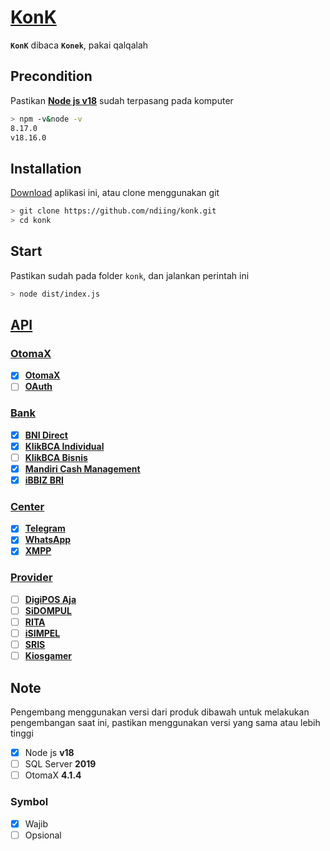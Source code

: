 # [KonK]()

**`KonK`** dibaca **`Konek`**, pakai qalqalah

## Precondition

Pastikan **[Node js v18](https://nodejs.org/dist/v18.16.1/node-v18.16.1-x64.msi)** sudah terpasang pada komputer

```bash
> npm -v&node -v
8.17.0
v18.16.0
```

## Installation

[Download](https://github.com/ndiing/konk/archive/refs/heads/main.zip) aplikasi ini, atau clone menggunakan git

```bash
> git clone https://github.com/ndiing/konk.git
> cd konk
```

## Start

Pastikan sudah pada folder `konk`, dan jalankan perintah ini

```bash
> node dist/index.js
```

## [API]()

### [OtomaX]()

-   [x] **[OtomaX](./src/api/otomax/rest.http)**
-   [ ] **[OAuth](./src/api/auth/rest.http)**

### [Bank]()

-   [x] **[BNI Direct](./src/api/bank/bnidirect.rest.http)**
-   [x] **[KlikBCA Individual](./src/api/bank/ibank.rest.http)**
-   [ ] **[KlikBCA Bisnis](./src/api/bank/klikbca.rest.http)**
-   [x] **[Mandiri Cash Management](./src/api/bank/mcm2.rest.http)**
-   [x] **[iBBIZ BRI](./src/api/bank/newbiz.rest.http)**

### [Center]()

-   [x] **[Telegram](./src/api/center/telegram.rest.http)**
-   [x] **[WhatsApp](./src/api/center/whatsapp.rest.http)**
-   [x] **[XMPP](./src/api/center/xmpp.rest.http)**

### [Provider]()

-   [ ] **[DigiPOS Aja](./src/api/digiposaja/rest.http)**
-   [ ] **[SiDOMPUL](./src/api/sidompul/rest.http)**
-   [ ] **[RITA](./src/api/rita/rest.http)**
-   [ ] **[iSIMPEL](./src/api/isimpel/rest.http)**
-   [ ] **[SRIS](./src/api/sris/rest.http)**
-   [ ] **[Kiosgamer](./src/api/kiosgamer/rest.http)**

## Note

Pengembang menggunakan versi dari produk dibawah untuk melakukan pengembangan saat ini, pastikan menggunakan versi yang sama atau lebih tinggi

-   [x] Node js **v18**
-   [ ] SQL Server **2019**
-   [ ] OtomaX **4.1.4**

### Symbol

-   [x] Wajib
-   [ ] Opsional
